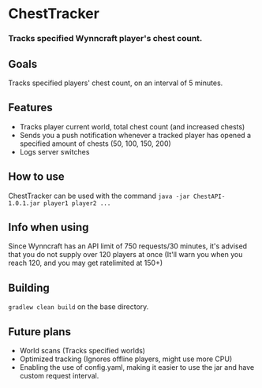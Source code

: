 # ChestTracker

### Tracks specified Wynncraft player's chest count.

## Goals

Tracks specified players' chest count, on an interval of 5 minutes.

## Features

- Tracks player current world, total chest count (and increased chests)
- Sends you a push notification whenever a tracked player has opened a specified amount of chests (50, 100, 150, 200)
- Logs server switches

## How to use

ChestTracker can be used with the command
`java -jar ChestAPI-1.0.1.jar player1 player2 ...`

## Info when using

Since Wynncraft has an API limit of 750 requests/30 minutes, it's advised that you do not supply over 120 players at once (It'll warn you when you reach 120, and you may get ratelimited at 150+)

## Building

`gradlew clean build` on the base directory.

## Future plans

- World scans (Tracks specified worlds)
- Optimized tracking (Ignores offline players, might use more CPU)
- Enabling the use of config.yaml, making it easier to use the jar and have custom request interval.
